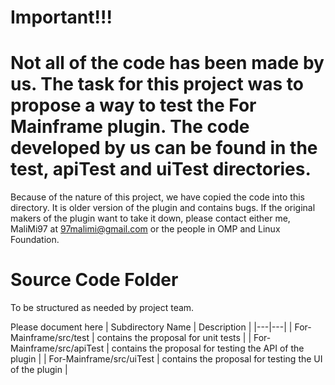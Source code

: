# Important!!! 
# Not all of the code has been made by us. The task for this project was to propose a way to test the For Mainframe plugin. The code developed by us can be found in the test, apiTest and uiTest directories.

Because of the nature of this project, we have copied the code into this directory. It is older version of the plugin and contains bugs. If the original makers of the plugin want to take it down, please contact either me, MaliMi97 at 97malimi@gmail.com or the people in OMP and Linux Foundation.

# Source Code Folder
To be structured as needed by project team.

Please document here
| Subdirectory Name | Description |
|---|---|
| For-Mainframe/src/test | contains the proposal for unit tests |
| For-Mainframe/src/apiTest | contains the proposal for testing the API of the plugin |
| For-Mainframe/src/uiTest | contains the proposal for testing the UI of the plugin |
